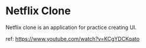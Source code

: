 # Netflix Clone
Netflix clone is an application for practice creating UI.

ref: https://www.youtube.com/watch?v=KCgYDCKqato
